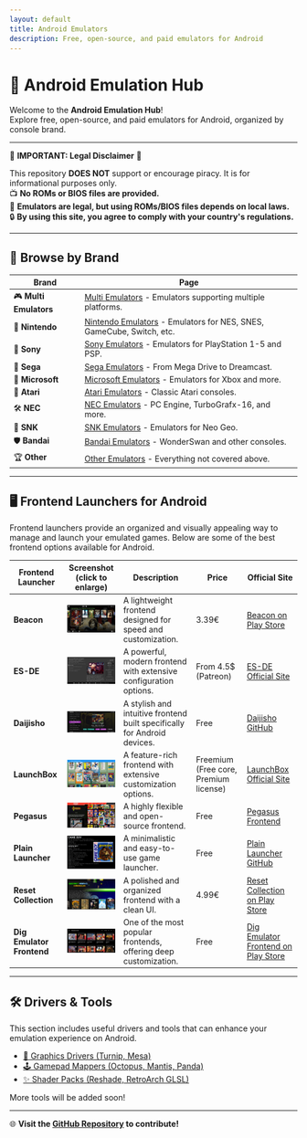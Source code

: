```yaml
---
layout: default
title: Android Emulators
description: Free, open-source, and paid emulators for Android
---
```


# 📱 Android Emulation Hub

Welcome to the **Android Emulation Hub**!  
Explore free, open-source, and paid emulators for Android, organized by console brand.

---

🚨 **IMPORTANT: Legal Disclaimer** 🚨  

This repository **DOES NOT** support or encourage piracy. It is for informational purposes only.  
📺 **No ROMs or BIOS files are provided.**  
📃 **Emulators are legal, but using ROMs/BIOS files depends on local laws.**  
🔒 **By using this site, you agree to comply with your country's regulations.**  

---

## 🔗 Browse by Brand

| Brand | Page |
|-------|------|
| 🎮 **Multi Emulators** | [Multi Emulators](pages/multi_aio.md) - Emulators supporting multiple platforms. |
| 🏹 **Nintendo** | [Nintendo Emulators](pages/nintendo.md) - Emulators for NES, SNES, GameCube, Switch, etc. |
| 🎨 **Sony** | [Sony Emulators](pages/sony.md) - Emulators for PlayStation 1-5 and PSP. |
| 🔄 **Sega** | [Sega Emulators](pages/sega.md) - From Mega Drive to Dreamcast. |
| 🔵 **Microsoft** | [Microsoft Emulators](pages/microsoft.md) - Emulators for Xbox and more. |
| 🎩 **Atari** | [Atari Emulators](pages/atari.md) - Classic Atari consoles. |
| 🛠 **NEC** | [NEC Emulators](pages/nec.md) - PC Engine, TurboGrafx-16, and more. |
| 🌟 **SNK** | [SNK Emulators](pages/snk.md) - Emulators for Neo Geo. |
| 🛡 **Bandai** | [Bandai Emulators](pages/bandai.md) - WonderSwan and other consoles. |
| 🏆 **Other** | [Other Emulators](pages/others.md) - Everything not covered above. |

---

## 🖥️ Frontend Launchers for Android

Frontend launchers provide an organized and visually appealing way to manage and launch your emulated games. Below are some of the best frontend options available for Android.

| Frontend Launcher | Screenshot (click to enlarge) | Description | Price | Official Site |
|-------------------|----------------------------------|-------------|-------|----------------|
| **Beacon** | <a href="fronte_ends/beacon_screen.jpeg"><img src="fronte_ends/beacon_screen.jpeg" width="100"></a> | A lightweight frontend designed for speed and customization. | 3.39€ | [Beacon on Play Store](https://play.google.com/store/apps/details?id=com.radikal.gamelauncher) |
| **ES-DE** | <a href="fronte_ends/ES-DE_screen.png"><img src="fronte_ends/ES-DE_screen.png" width="100"></a> | A powerful, modern frontend with extensive configuration options. | From 4.5$ (Patreon) | [ES-DE Official Site](https://es-de.org/) |
| **Daijisho** | <a href="fronte_ends/daijisho_screen.jpg"><img src="fronte_ends/daijisho_screen.jpg" width="100"></a> | A stylish and intuitive frontend built specifically for Android devices. | Free | [Daijisho GitHub](https://github.com/TapiocaFox/Daijishou) |
| **LaunchBox** | <a href="fronte_ends/launchbox_screen.png"><img src="fronte_ends/launchbox_screen.png" width="100"></a> | A feature-rich frontend with extensive customization options. | Freemium (Free core, Premium license) | [LaunchBox Official Site](https://www.launchbox-app.com/) |
| **Pegasus** | <a href="fronte_ends/pegasus_screen.jpg"><img src="fronte_ends/pegasus_screen.jpg" width="100"></a> | A highly flexible and open-source frontend. | Free | [Pegasus Frontend](https://pegasus-frontend.org/) |
| **Plain Launcher** | <a href="fronte_ends/plain_screen.png"><img src="fronte_ends/plain_screen.png" width="100"></a> | A minimalistic and easy-to-use game launcher. | Free | [Plain Launcher GitHub](https://github.com/BokoYoss/plain-launcher) |
| **Reset Collection** | <a href="fronte_ends/reset_screen.png"><img src="fronte_ends/reset_screen.png" width="100"></a> | A polished and organized frontend with a clean UI. | 4.99€ | [Reset Collection on Play Store](https://play.google.com/store/apps/details?id=com.retroloungelab.resetcollection) |
| **Dig Emulator Frontend** | <a href="fronte_ends/dig_screen.jpg"><img src="fronte_ends/dig_screen.jpg" width="100"></a> | One of the most popular frontends, offering deep customization. | Free | [Dig Emulator Frontend on Play Store](https://play.google.com/store/apps/details?id=com.digdroid.alman.dig) |

---

## 🛠️ Drivers & Tools

This section includes useful drivers and tools that can enhance your emulation experience on Android.

- [🔧 Graphics Drivers (Turnip, Mesa)](tools_&_drivers/drivers.md)
- [🕹 Gamepad Mappers (Octopus, Mantis, Panda)](tools_&_drivers/gamepad_mappers.md)
- [✨ Shader Packs (Reshade, RetroArch GLSL)](tools_&_drivers/shaders.md)

More tools will be added soon!

---

🌐 **Visit the [GitHub Repository](https://github.com/Ashnar2602/Android_Emulation) to contribute!**

